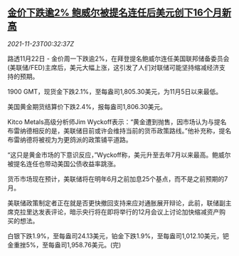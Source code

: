 <!--1637629262000-->
[金价下跌逾2% 鲍威尔被提名连任后美元创下16个月新高](https://cn.reuters.com/article/precious-metals-1122-mon-idCNKBS2I8015)
------

<div><i>2021-11-23T00:32:37Z</i></div><p>路透11月22日 - 金价周一下跌逾2%，在拜登提名鲍威尔连任美国联邦储备委员会(美联储/FED)主席后，美元大幅上涨，这引发了人们对联储可能坚持缩减经济支持的预期。</p><p>1900 GMT，现货金下跌2.1%，至每盎司1,805.30美元，为11月5日以来最低。</p><p>美国黄金期货结算价下跌2.4%，报每盎司1,806.30美元。</p><p>Kitco Metals高级分析师Jim Wyckoff表示：“黄金遭到抛售，因市场认为与提名布雷纳德相反的是，美联储目前或许会维持当前的货币政策路线。”他补充称，提名布雷纳德将被视为为更鸽派的政策铺平道路。</p><p>“这只是黄金市场的下意识反应，”Wyckoff称，美元升至去年7月以来最高。鲍威尔被提名连任也带动美国公债收益率跳涨。</p><p>货币市场现在预计，美联储将在明年6月之前加息25个基点，而不是之前预期的7月。</p><p>美联储政策制定者正在就是否更快撤回支持来应对通胀展开辩论，此前，联储副主席克拉里达发表评论，暗示央行将在即将举行的12月会议上讨论加快缩减资产购买的想法。</p><p>白银下跌1.9%，至每盎司24.13美元，铂金下跌1.9%，至每盎司1,012.10美元，钯金重挫5%，至每盎司1,958.76美元。(完)</p>
